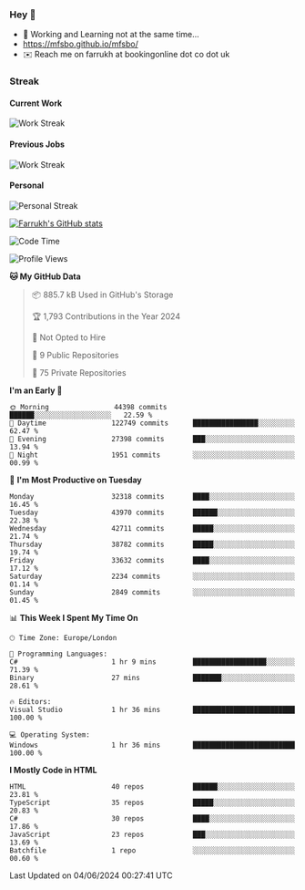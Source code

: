 ### Hey 👋

- 🏃 Working and Learning not at the same time...
- https://mfsbo.github.io/mfsbo/
- ✉️ Reach me on farrukh at bookingonline dot co dot uk

### Streak
#### Current Work
![Work Streak](https://streak-stats.demolab.com/?user=mfsbo)
#### Previous Jobs
![Work Streak](https://streak-stats.demolab.com/?user=farrukhcw)
#### Personal
![Personal Streak](https://streak-stats.demolab.com/?user=farrukhsubhani)

[![Farrukh's GitHub stats](https://github-readme-stats.vercel.app/api?username=mfsbo&hide=stars&count_private=true)](https://github.com/mfsbo/)

<!--START_SECTION:waka-->
![Code Time](http://img.shields.io/badge/Code%20Time-630%20hrs%2017%20mins-blue)

![Profile Views](http://img.shields.io/badge/Profile%20Views-4-blue)

**🐱 My GitHub Data** 

> 📦 885.7 kB Used in GitHub's Storage 
 > 
> 🏆 1,793 Contributions in the Year 2024
 > 
> 🚫 Not Opted to Hire
 > 
> 📜 9 Public Repositories 
 > 
> 🔑 75 Private Repositories 
 > 
**I'm an Early 🐤** 

```text
🌞 Morning                44398 commits       ██████░░░░░░░░░░░░░░░░░░░   22.59 % 
🌆 Daytime                122749 commits      ████████████████░░░░░░░░░   62.47 % 
🌃 Evening                27398 commits       ███░░░░░░░░░░░░░░░░░░░░░░   13.94 % 
🌙 Night                  1951 commits        ░░░░░░░░░░░░░░░░░░░░░░░░░   00.99 % 
```
📅 **I'm Most Productive on Tuesday** 

```text
Monday                   32318 commits       ████░░░░░░░░░░░░░░░░░░░░░   16.45 % 
Tuesday                  43970 commits       ██████░░░░░░░░░░░░░░░░░░░   22.38 % 
Wednesday                42711 commits       █████░░░░░░░░░░░░░░░░░░░░   21.74 % 
Thursday                 38782 commits       █████░░░░░░░░░░░░░░░░░░░░   19.74 % 
Friday                   33632 commits       ████░░░░░░░░░░░░░░░░░░░░░   17.12 % 
Saturday                 2234 commits        ░░░░░░░░░░░░░░░░░░░░░░░░░   01.14 % 
Sunday                   2849 commits        ░░░░░░░░░░░░░░░░░░░░░░░░░   01.45 % 
```


📊 **This Week I Spent My Time On** 

```text
🕑︎ Time Zone: Europe/London

💬 Programming Languages: 
C#                       1 hr 9 mins         ██████████████████░░░░░░░   71.39 % 
Binary                   27 mins             ███████░░░░░░░░░░░░░░░░░░   28.61 % 

🔥 Editors: 
Visual Studio            1 hr 36 mins        █████████████████████████   100.00 % 

💻 Operating System: 
Windows                  1 hr 36 mins        █████████████████████████   100.00 % 
```

**I Mostly Code in HTML** 

```text
HTML                     40 repos            ██████░░░░░░░░░░░░░░░░░░░   23.81 % 
TypeScript               35 repos            █████░░░░░░░░░░░░░░░░░░░░   20.83 % 
C#                       30 repos            ████░░░░░░░░░░░░░░░░░░░░░   17.86 % 
JavaScript               23 repos            ███░░░░░░░░░░░░░░░░░░░░░░   13.69 % 
Batchfile                1 repo              ░░░░░░░░░░░░░░░░░░░░░░░░░   00.60 % 
```




 Last Updated on 04/06/2024 00:27:41 UTC
<!--END_SECTION:waka-->
<!--
**mfsbo/mfsbo** is a ✨ _special_ ✨ repository because its `README.md` (this file) appears on your GitHub profile.

Here are some ideas to get you started:

- 🔭 I’m currently working on ...
- 🌱 I’m currently learning ...
- 👯 I’m looking to collaborate on ...
- 🤔 I’m looking for help with ...
- 💬 Ask me about ...
- 📫 How to reach me: ...
- 😄 Pronouns: ...
- ⚡ Fun fact: ...
-->
